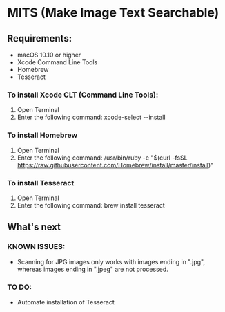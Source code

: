 # MITS (Make Image Text Searchable)

## Requirements:
* macOS 10.10 or higher
* Xcode Command Line Tools
* Homebrew
* Tesseract

### To install Xcode CLT (Command Line Tools):
1. Open Terminal
2. Enter the following command: xcode-select --install

### To install Homebrew
1. Open Terminal
2. Enter the following command: /usr/bin/ruby -e "$(curl -fsSL https://raw.githubusercontent.com/Homebrew/install/master/install)"

### To install Tesseract
1. Open Terminal
2. Enter the following command: brew install tesseract

## What's next
### KNOWN ISSUES:
* Scanning for JPG images only works with images ending in ".jpg", whereas images ending in ".jpeg" are not processed.
### TO DO:
* Automate installation of Tesseract
